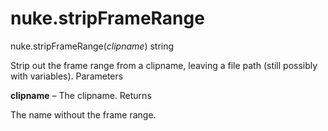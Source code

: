 # nuke.stripFrameRange
nuke.stripFrameRange(_clipname_)  string

Strip out the frame range from a clipname, leaving a file path (still possibly with variables).
Parameters

**clipname** – The clipname.
Returns

The name without the frame range.